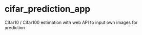 # cifar_prediction_app
Cifar10 / Cifar100 estimation with web API to input own images for prediction
